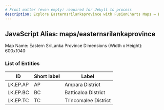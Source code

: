 ```yaml
---
# Front matter (even empty) required for Jekyll to process
description: Explore Easternsrilankaprovince with FusionCharts Maps – Detailed features for seamless integration. Try now & enhance your data visualization today! 
---
```


## JavaScript Alias: maps/easternsrilankaprovince

Map Name: Eastern SriLanka Province
Dimensions (Width x Height): 600x1040

### List of Entities

| ID       | Short label | Label                |
| -------- | ----------- | -------------------- |
| LK.EP.AP | AP          | Ampara District      |
| LK.EP.BC | BC          | Batticaloa District  |
| LK.EP.TC | TC          | Trincomalee District |

